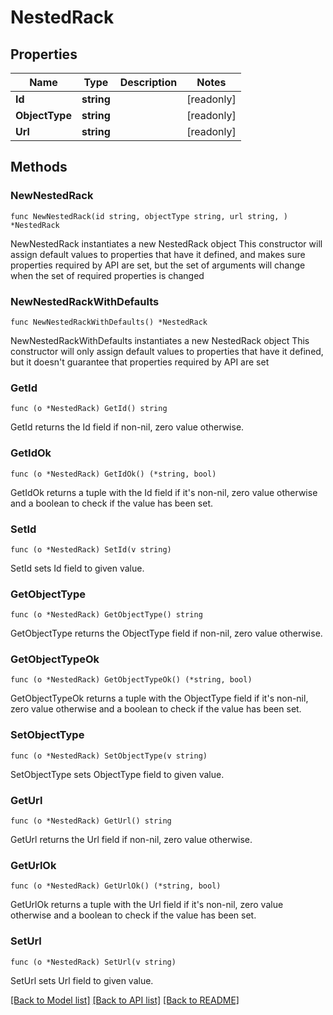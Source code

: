 # NestedRack

## Properties

Name | Type | Description | Notes
------------ | ------------- | ------------- | -------------
**Id** | **string** |  | [readonly] 
**ObjectType** | **string** |  | [readonly] 
**Url** | **string** |  | [readonly] 

## Methods

### NewNestedRack

`func NewNestedRack(id string, objectType string, url string, ) *NestedRack`

NewNestedRack instantiates a new NestedRack object
This constructor will assign default values to properties that have it defined,
and makes sure properties required by API are set, but the set of arguments
will change when the set of required properties is changed

### NewNestedRackWithDefaults

`func NewNestedRackWithDefaults() *NestedRack`

NewNestedRackWithDefaults instantiates a new NestedRack object
This constructor will only assign default values to properties that have it defined,
but it doesn't guarantee that properties required by API are set

### GetId

`func (o *NestedRack) GetId() string`

GetId returns the Id field if non-nil, zero value otherwise.

### GetIdOk

`func (o *NestedRack) GetIdOk() (*string, bool)`

GetIdOk returns a tuple with the Id field if it's non-nil, zero value otherwise
and a boolean to check if the value has been set.

### SetId

`func (o *NestedRack) SetId(v string)`

SetId sets Id field to given value.


### GetObjectType

`func (o *NestedRack) GetObjectType() string`

GetObjectType returns the ObjectType field if non-nil, zero value otherwise.

### GetObjectTypeOk

`func (o *NestedRack) GetObjectTypeOk() (*string, bool)`

GetObjectTypeOk returns a tuple with the ObjectType field if it's non-nil, zero value otherwise
and a boolean to check if the value has been set.

### SetObjectType

`func (o *NestedRack) SetObjectType(v string)`

SetObjectType sets ObjectType field to given value.


### GetUrl

`func (o *NestedRack) GetUrl() string`

GetUrl returns the Url field if non-nil, zero value otherwise.

### GetUrlOk

`func (o *NestedRack) GetUrlOk() (*string, bool)`

GetUrlOk returns a tuple with the Url field if it's non-nil, zero value otherwise
and a boolean to check if the value has been set.

### SetUrl

`func (o *NestedRack) SetUrl(v string)`

SetUrl sets Url field to given value.



[[Back to Model list]](../README.md#documentation-for-models) [[Back to API list]](../README.md#documentation-for-api-endpoints) [[Back to README]](../README.md)


